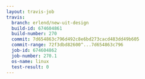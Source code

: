 ```yaml
---
layout: travis-job
travis:
  branch: erlend/new-uit-design
  build-id: 674604861
  build-number: 270
  commit: 7d654863c796d492c8e6bd273cacd483dd49b605
  commit-range: 72f3dbd82600^...7d654863c796
  job-id: 674604862
  job-number: 270.1
  os-name: linux
  test-result: 0
---
```

